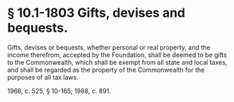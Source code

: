 # § 10.1-1803 Gifts, devises and bequests.

<p>Gifts, devises or bequests, whether personal or real property, and the income therefrom, accepted by the Foundation, shall be deemed to be gifts to the Commonwealth, which shall be exempt from all state and local taxes, and shall be regarded as the property of the Commonwealth for the purposes of all tax laws.</p><p>1966, c. 525, § 10-165; 1988, c. 891.</p>